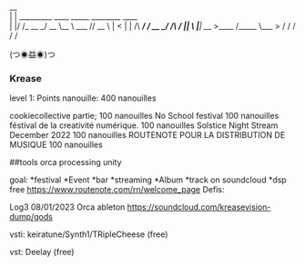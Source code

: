 

 __                                         
|  | _________   ____ _____  ________ ____  
|  |/ /\_  __ \_/ __ \\__  \ \___   // __ \ 
|    <  |  | \/\  ___/ / __ \_/    /\  ___/ 
|__|_ \ |__|    \___  >____  /_____ \\___  >
     \/             \/     \/      \/    \/ 

(つ◉益◉)つ



### Krease


level  1: 
Points nanouille: 400 nanouilles

cookiecollective partie;                  100 nanouilles
No School festival                        100 nanouilles
féstival de la creativité numérique.      100 nanouilles
Solstice Night Stream December 2022       100 nanouilles
ROUTENOTE POUR LA DISTRIBUTION DE MUSIQUE  100 nanouilles


##tools
orca
processing
unity


goal:
*festival
*Event
*bar
*streaming
*Album
*track on soundcloud
*dsp free  https://www.routenote.com/rn/welcome_page
Defis:






Log3 08/01/2023
Orca ableton
https://soundcloud.com/kreasevision-dump/gods    

vsti:
keiratune/Synth1/TRipleCheese  (free)

vst: Deelay (free)
